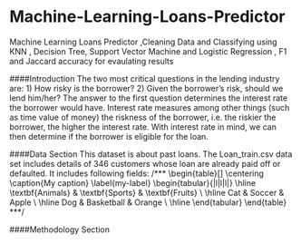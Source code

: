 # Machine-Learning-Loans-Predictor
Machine Learning Loans Predictor ,Cleaning Data and Classifying using KNN , Decision Tree, Support Vector Machine and Logistic Regression , F1 and Jaccard accuracy for evaulating results 

####Introduction
The two most critical questions in the lending industry are: 1) How risky is the borrower? 2) Given the borrower’s risk,
should we lend him/her? The answer to the first question determines the interest rate the borrower would have.
Interest rate measures among other things (such as time value of money) the riskness of the borrower, i.e.
the riskier the borrower, the higher the interest rate. With interest rate in mind, 
we can then determine if the borrower is eligible for the loan.

####Data Section
This dataset is about past loans. The Loan_train.csv data set includes details of 346 customers whose loan are
already paid off or defaulted. It includes following fields:
/***
\begin{table}[]
\centering
\caption{My caption}
\label{my-label}
\begin{tabular}{|l|l|l|}
\hline
\textbf{Animals} & \textbf{Sports}  & \textbf{Fruits} \\ \hline
Cat     & Soccer     & Apple  \\ \hline
Dog     & Basketball & Orange \\ \hline
\end{tabular}
\end{table}
***/

####Methodology Section

